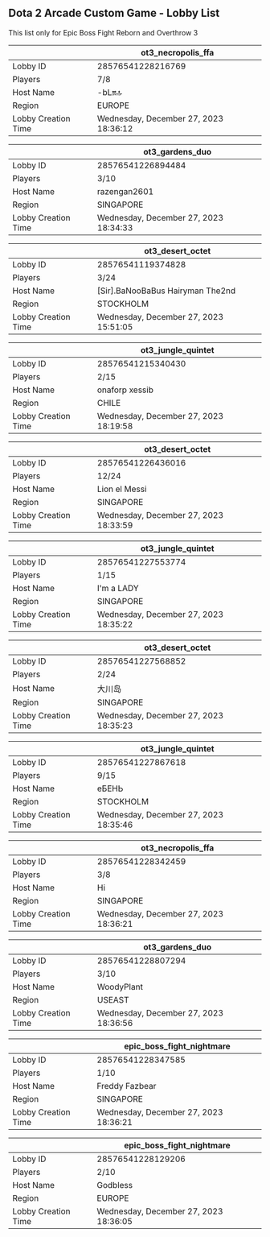 ## Dota 2 Arcade Custom Game - Lobby List

This list only for Epic Boss Fight Reborn and Overthrow 3

|  | ot3_necropolis_ffa |
| ------ | ------ |
| Lobby ID | 28576541228216769 |
| Players | 7/8 |
| Host Name | -bL🔛🔝 |
| Region | EUROPE |
| Lobby Creation Time | Wednesday, December 27, 2023 18:36:12 |


|  | ot3_gardens_duo |
| ------ | ------ |
| Lobby ID | 28576541226894484 |
| Players | 3/10 |
| Host Name | razengan2601 |
| Region | SINGAPORE |
| Lobby Creation Time | Wednesday, December 27, 2023 18:34:33 |


|  | ot3_desert_octet |
| ------ | ------ |
| Lobby ID | 28576541119374828 |
| Players | 3/24 |
| Host Name | [Sir].BaNooBaBus Hairyman The2nd |
| Region | STOCKHOLM |
| Lobby Creation Time | Wednesday, December 27, 2023 15:51:05 |


|  | ot3_jungle_quintet |
| ------ | ------ |
| Lobby ID | 28576541215340430 |
| Players | 2/15 |
| Host Name | onaforp xessib |
| Region | CHILE |
| Lobby Creation Time | Wednesday, December 27, 2023 18:19:58 |


|  | ot3_desert_octet |
| ------ | ------ |
| Lobby ID | 28576541226436016 |
| Players | 12/24 |
| Host Name | Lion el Messi |
| Region | SINGAPORE |
| Lobby Creation Time | Wednesday, December 27, 2023 18:33:59 |


|  | ot3_jungle_quintet |
| ------ | ------ |
| Lobby ID | 28576541227553774 |
| Players | 1/15 |
| Host Name | I'm a LADY |
| Region | SINGAPORE |
| Lobby Creation Time | Wednesday, December 27, 2023 18:35:22 |


|  | ot3_desert_octet |
| ------ | ------ |
| Lobby ID | 28576541227568852 |
| Players | 2/24 |
| Host Name | 大川岛 |
| Region | SINGAPORE |
| Lobby Creation Time | Wednesday, December 27, 2023 18:35:23 |


|  | ot3_jungle_quintet |
| ------ | ------ |
| Lobby ID | 28576541227867618 |
| Players | 9/15 |
| Host Name | еБЕНЬ |
| Region | STOCKHOLM |
| Lobby Creation Time | Wednesday, December 27, 2023 18:35:46 |


|  | ot3_necropolis_ffa |
| ------ | ------ |
| Lobby ID | 28576541228342459 |
| Players | 3/8 |
| Host Name | Hi |
| Region | SINGAPORE |
| Lobby Creation Time | Wednesday, December 27, 2023 18:36:21 |


|  | ot3_gardens_duo |
| ------ | ------ |
| Lobby ID | 28576541228807294 |
| Players | 3/10 |
| Host Name | WoodyPlant |
| Region | USEAST |
| Lobby Creation Time | Wednesday, December 27, 2023 18:36:56 |


|  | epic_boss_fight_nightmare |
| ------ | ------ |
| Lobby ID | 28576541228347585 |
| Players | 1/10 |
| Host Name | Freddy Fazbear |
| Region | SINGAPORE |
| Lobby Creation Time | Wednesday, December 27, 2023 18:36:21 |


|  | epic_boss_fight_nightmare |
| ------ | ------ |
| Lobby ID | 28576541228129206 |
| Players | 2/10 |
| Host Name | Godbless |
| Region | EUROPE |
| Lobby Creation Time | Wednesday, December 27, 2023 18:36:05 |


